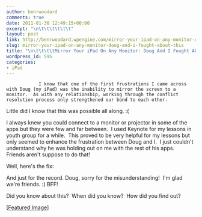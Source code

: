 ```yaml
---
author: benrwoodard
comments: true
date: 2011-01-30 12:49:15+00:00
excerpt: "\n\t\t\t\t\t\t"
layout: post
link: http://benrwoodard.wpengine.com/mirror-your-ipad-on-any-monitor-doug-and-i-fought-about-this/
slug: mirror-your-ipad-on-any-monitor-doug-and-i-fought-about-this
title: "\n\t\t\t\tMirror Your iPad On Any Monitor: Doug And I Fought About This\t\t"
wordpress_id: 595
categories:
- iPad
---
```



				I know that one of the first frustrations I came across with Doug (my iPad) was the inability to mirror the screen to a monitor.  As with any relationship, working through the conflict resolution process only strengthened our bond to each other.

Little did I know that this was possible all along. :(

I always knew you could connect to a monitor or projector in some of the apps but they were few and far between.  I used Keynote for my lessons in youth group for a while.  This proved to be very helpful for my lessons but only seemed to enhance the frustration between Doug and I.  I just couldn't understand why he was holding out on me with the rest of his apps.  Friends aren't suppose to do that!

Well, here's the fix:<!-- more -->


And just for the record. Doug, sorry for the misunderstanding!  I'm glad we're friends. :) BFF!

Did you know about this?  When did you know?  How did you find out?

[[Featured Image](http://www.scottkelby.com/blog/wp-content/uploads/2010/02/madipad.jpg)]		
